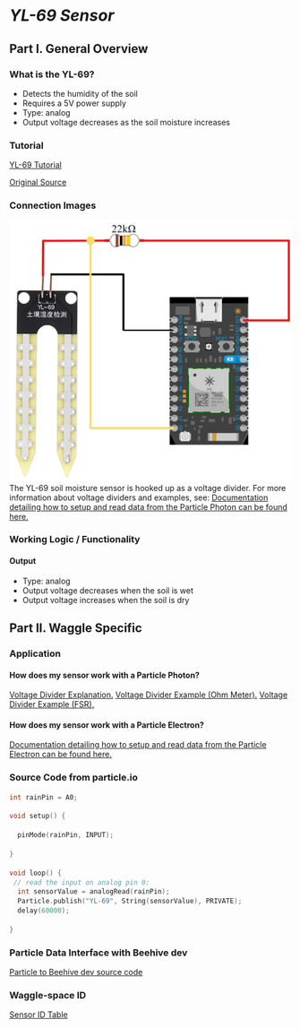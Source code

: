 # *YL-69 Sensor*
## Part I. General Overview
### What is the YL-69?

  * Detects the humidity of the soil
  * Requires a 5V power supply
  * Type: analog
  * Output voltage decreases as the soil moisture increases

### Tutorial
[YL-69 Tutorial](https://github.com/charihara/Experimental_Sensors/blob/master/Datasheets/YL69_Guide.pdf)

[Original Source](https://randomnerdtutorials.com/guide-for-soil-moisture-sensor-yl-69-or-hl-69-with-the-arduino/)
### Connection Images
![image of YL-69 connection](https://github.com/charihara/Experimental_Sensors/blob/master/Images/YL69_Connection_1.JPG)
The YL-69 soil moisture sensor is hooked up as a voltage divider. For more information about voltage dividers and examples, see:
[Documentation detailing how to setup and read data from the Particle Photon can be found here.](https://github.com/charihara/Experimental_Sensors/blob/master/Photon_Instructions.md)
### Working Logic / Functionality
#### Output

  * Type: analog
  * Output voltage decreases when the soil is wet
  * Output voltage increases when the soil is dry

## Part II. Waggle Specific
### Application
#### How does my sensor work with a Particle Photon?
[Voltage Divider Explanation.](https://en.wikipedia.org/wiki/Voltage_divider)
[Voltage Divider Example (Ohm Meter).](http://www.circuitbasics.com/arduino-ohm-meter/)
[Voltage Divider Example (FSR).](https://learn.adafruit.com/force-sensitive-resistor-fsr/using-an-fsr)

#### How does my sensor work with a Particle Electron?
[Documentation detailing how to setup and read data from the Particle Electron can be found here.](https://github.com/charihara/Experimental_Sensors/blob/master/Electron_Instructions.md)

### Source Code from particle.io

```C 
int rainPin = A0;

void setup() {
    
  pinMode(rainPin, INPUT);

}

void loop() {
 // read the input on analog pin 0:
  int sensorValue = analogRead(rainPin);
  Particle.publish("YL-69", String(sensorValue), PRIVATE);
  delay(60000);

}
```
### Particle Data Interface with Beehive dev <a name="beehive"></a>
[Particle to Beehive dev source code](https://github.com/JordanFleming/sensor_documentation/blob/master/Particle_to_Beehive_plugin)
### Waggle-space ID
[Sensor ID Table](https://github.com/JordanFleming/sensor_documentation/blob/master/Sensor_IDs.md)
